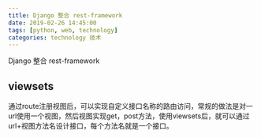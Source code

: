 ```yaml
---
title: Django 整合 rest-framework
date: 2019-02-26 14:45:00
tags: [python, web, technology]
categories: technology 技术
---
```


Django 整合 rest-framework

<!-- more -->

## viewsets

通过route注册视图后，可以实现自定义接口名称的路由访问，常规的做法是对一url使用一个视图，然后视图实现get，post方法，使用viewsets后，就可以通过url+视图方法名设计接口，每个方法名就是一个接口。